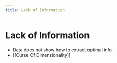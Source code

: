 ```yaml
---
title: Lack of Information
---
```


# Lack of Information
- Data does not show how to extract optimal info
- [[Curse Of Dimensionality]]










































































